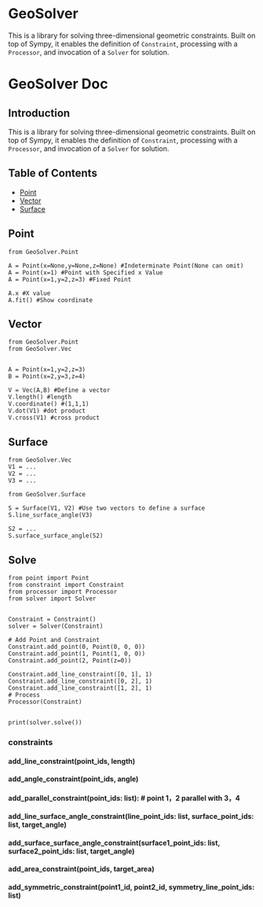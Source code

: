 # GeoSolver
This is a library for solving three-dimensional geometric constraints. Built on top of Sympy, it enables the definition of `Constraint`, processing with a `Processor`, and invocation of a `Solver` for solution.
# GeoSolver Doc

## Introduction

This is a library for solving three-dimensional 
geometric constraints. Built on top of Sympy, 
it enables the definition of `Constraint`, processing 
with a `Processor`, and invocation of a `Solver` for solution.

## Table of Contents

- [Point](#Point)
- [Vector](#Vector)
- [Surface](#Surface)
## Point


```
from GeoSolver.Point

A = Point(x=None,y=None,z=None) #Indeterminate Point(None can omit)
A = Point(x=1) #Point with Specified x Value
A = Point(x=1,y=2,z=3) #Fixed Point

A.x #X value
A.fit() #Show coordinate
```

## Vector
```
from GeoSolver.Point
from GeoSolver.Vec


A = Point(x=1,y=2,z=3) 
B = Point(x=2,y=3,z=4) 

V = Vec(A,B) #Define a vector
V.length() #length
V.coordinate() #(1,1,1)
V.dot(V1) #dot product
V.cross(V1) #cross product
```

## Surface
```
from GeoSolver.Vec
V1 = ...
V2 = ...
V3 = ...

from GeoSolver.Surface

S = Surface(V1, V2) #Use two vectors to define a surface
S.line_surface_angle(V3) 

S2 = ...
S.surface_surface_angle(S2)
```

## Solve

```
from point import Point
from constraint import Constraint
from processor import Processor
from solver import Solver


Constraint = Constraint()
solver = Solver(Constraint)

# Add Point and Constraint
Constraint.add_point(0, Point(0, 0, 0))
Constraint.add_point(1, Point(1, 0, 0))
Constraint.add_point(2, Point(z=0))

Constraint.add_line_constraint([0, 1], 1)
Constraint.add_line_constraint([0, 2], 1)
Constraint.add_line_constraint([1, 2], 1)
# Process
Processor(Constraint)


print(solver.solve())
```

### constraints
#### add_line_constraint(point_ids, length)
#### add_angle_constraint(point_ids, angle)
#### add_parallel_constraint(point_ids: list):  # point 1，2 parallel with 3，4
#### add_line_surface_angle_constraint(line_point_ids: list, surface_point_ids: list, target_angle)
#### add_surface_surface_angle_constraint(surface1_point_ids: list, surface2_point_ids: list, target_angle)
#### add_area_constraint(point_ids, target_area)
#### add_symmetric_constraint(point1_id, point2_id, symmetry_line_point_ids: list)
 
